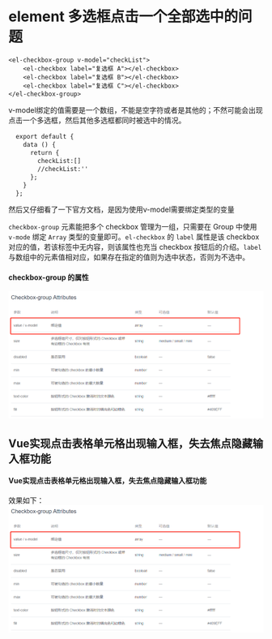 # element 多选框点击一个全部选中的问题

```vue
<el-checkbox-group v-model="checkList">
    <el-checkbox label="复选框 A"></el-checkbox>
    <el-checkbox label="复选框 B"></el-checkbox>
    <el-checkbox label="复选框 C"></el-checkbox>
</el-checkbox-group>

```

v-model绑定的值需要是一个数组，不能是空字符或者是其他的；不然可能会出现点击一个多选框，然后其他多选框都同时被选中的情况。

```vue
  export default {
    data () {
      return {
        checkList:[]
        //checkList:''
      };
    }
  };

```

然后又仔细看了一下官方文档，是因为使用v-model需要绑定类型的变量

`checkbox-group` 元素能把多个 checkbox 管理为一组，只需要在 Group 中使用 `v-mode` 绑定 `Array` 类型的变量即可。`el-checkbox` 的 `label` 属性是该 checkbox 对应的值，若该标签中无内容，则该属性也充当 checkbox 按钮后的介绍。`label` 与数组中的元素值相对应，如果存在指定的值则为选中状态，否则为不选中。

#### checkbox-group 的属性
![RUNOOB 图标](https://raw.githubusercontent.com/royegit/notes/master/%E5%89%8D%E7%AB%AF/vue%E7%AC%94%E8%AE%B0/image/20201022173034175.png "RUNOOB")

## Vue实现点击表格单元格出现输入框，失去焦点隐藏输入框功能

#### Vue实现点击表格单元格出现输入框，失去焦点隐藏输入框功能

效果如下：
![RUNOOB 图标](https://raw.githubusercontent.com/royegit/notes/master/%E5%89%8D%E7%AB%AF/vue%E7%AC%94%E8%AE%B0/image/20201022173034175.png "RUNOOB")
